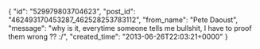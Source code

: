  {
   "id": "529979803704623",
   "post_id": "462493170453287_462528253783112",
   "from_name": "Pete Daoust",
   "message": "why is it, everytime someone tells me bullshit, I have to proof them wrong ?? :/",
   "created_time": "2013-06-26T22:03:21+0000"
 }

